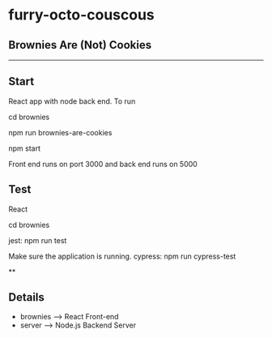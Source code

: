 # furry-octo-couscous
## Brownies Are (Not) Cookies

---

## Start
React app with node back end. To run 

cd brownies 

npm run brownies-are-cookies

npm start

Front end runs on port 3000 and back end runs on 5000

## Test
React

cd brownies

jest: npm run test

Make sure the application is running.
cypress: npm run cypress-test

**

## Details

- brownies --> React Front-end
- server --> Node.js Backend Server 
